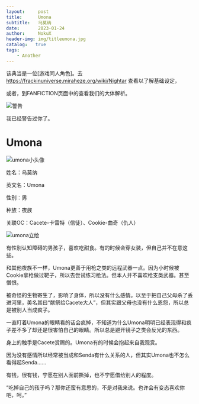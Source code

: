 ```yaml
---
layout:     post
title:      Umona
subtitle:   乌莫纳
date:       2023-01-24
author:     NokuX
header-img: img/titleumona.jpg
catalog:   true
tags:
    - Another
---
```


该典当是一位[游戏同人角色]。去 https://frackinuniverse.miraheze.org/wiki/Nightar 查看以了解基础设定，

或者，到FANFICTION页面中的查看我们的大体解析。

![警告]({{site.baseurl}}/img-post/bushi.png)

我已经警告过你了。

# Umona

![umona小头像]({{site.baseurl}}/img-post/umona.jpg)

姓名：乌莫纳

英文名：Umona

性别：男

种族：夜族

关联OC：Cacete-卡雷特（信徒）、Cookie-曲奇（仇人）

![umona立绘]({{site.baseurl}}/img-post/umona.png)

有性别认知障碍的男孩子，喜欢吃甜食。有的时候会穿女装，但自己并不在意这些。

和其他夜族不一样，Umona更善于用枪之类的远程武器一点。因为小时候被Cookie拿枪做过靶子，所以去尝试练习枪法。但本人并不喜欢枪支类武器。甚至憎恨。

被奇怪的生物寄生了，影响了身体，所以没有什么感情。以至于把自己父母杀了丢进河里，美名其曰“献祭给Cacete大人”，但其实跟父母也没有什么恩怨，所以总是被别人当成疯子。

一直盯着Umona的眼睛看的话会疯掉，不知道为什么Umona明明已经表现得和疯子差不多了却还是很害怕自己的眼睛。所以总是避开镜子之类会反光的东西。

身上的触手是Cacete赏赐的。Umona有的时候会抱起来自我观赏。

因为没有感情所以经常被当成和Senda有什么关系的人，但其实Umona也不怎么看得起Senda……

有钱，很有钱，宁愿在别人面前撕掉，也不宁愿借给别人的程度。

“吃掉自己的孩子吗？那你还蛮有意思的，不是对我来说。也许会有变态喜欢你吧，呵。”
